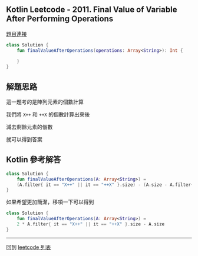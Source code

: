 ## Kotlin Leetcode - 2011. Final Value of Variable After Performing Operations

[題目連接](https://leetcode.com/problems/final-value-of-variable-after-performing-operations/)

```kotlin
class Solution {
    fun finalValueAfterOperations(operations: Array<String>): Int {
        
    }
}
```

## 解題思路

這一題考的是陣列元素的個數計算

我們將 `X++` 和 `++X` 的個數計算出來後

減去剩餘元素的個數

就可以得到答案

## Kotlin 參考解答

```kotlin
class Solution {
    fun finalValueAfterOperations(A: Array<String>) = 
    (A.filter{ it == "X++" || it == "++X" }.size) - (A.size - A.filter{ it == "X++" || it == "++X" }.size)
}
```

如果希望更加簡潔，移項一下可以得到

```kotlin
class Solution {
    fun finalValueAfterOperations(A: Array<String>) = 
    2 * A.filter{ it == "X++" || it == "++X" }.size - A.size
}
```

------

回到 [leetcode 列表](index.md)
